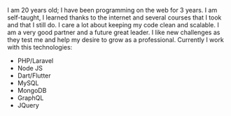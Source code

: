 I am 20 years old; I have been programming on the web for 3 years. I am self-taught, I learned thanks to the internet and several courses that I took and that I still do. I care a lot about keeping my code clean and scalable.
I am a very good partner and a future great leader. I like new challenges as they test me and help my desire to grow as a professional.
Currently I work with this technologies: 

- PHP/Laravel
- Node JS
- Dart/Flutter
- MySQL
- MongoDB
- GraphQL
- JQuery


<!---
fedejuret/fedejuret is a ✨ special ✨ repository because its `README.md` (this file) appears on your GitHub profile.
You can click the Preview link to take a look at your changes.
--->
